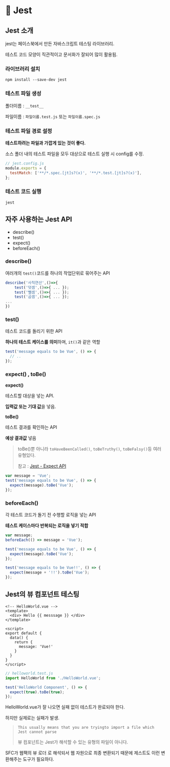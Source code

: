 # 🐳 Jest

## Jest 소개

jest는 페이스북에서 만든 자바스크립트 테스팅 라이브러리.

테스트 코드 모양이 직관적이고 문서화가 잘되어 많이 활용됨.



### 라이브러리 설치

```shell
npm install --save-dev jest
```



### 테스트 파일 생성

폴더이름 : `__test__`

파일이름 : `파일이름.test.js` 또는 `파일이름.spec.js`



### 테스트 파일 경로 설정

**테스트하려는 파일과 가깝게 있는 것이 좋다.**

소스 폴더 내의 테스트 파일을 모두 대상으로 테스트 실행 시 config를 수정.

```javascript
// jest.config.js
module.exports = {
  testMatch: ['**/*.spec.[jt]s?(x)', '**/*.test.[jt]s?(x)'],
};
```



### 테스트 코드 실행

```shell
jest
```





##  자주 사용하는 Jest API

* describe()
* test()
* expect()
* beforeEach()

### describe()

여러개의 `test()`코드를 하나의 작업단위로 묶어주는 API

```javascript
describe('사칙연산',()=>{
    test('덧셈',()=>{ ... });
	test('뺄셈',()=>{ ... });
    test('곱셈',()=>{ ... });
...                                                     
})
```



### test()

테스트 코드를 돌리기 위한 API

**하나의 테스트 케이스를 의미**하며, `it()`과 같은 역할

```javascript
test('message equals to be Vue', () => {
  // ..
});
```



### expect() , toBe()

**expect()**

테스트할 대상을 넣는 API.

**입력값 또는 기대 값**을 넣음.



**toBe()**

테스트 결과를 확인하는 API

**예상 결과값** 넣음

> toBe()뿐 아니라 `toHaveBeenCalled()`, `toBeTruthy()`, `toBeFalsy()`등 여러 유형있다.
>
> 참고 : [Jest - Expect API](https://jestjs.io/docs/en/expect)

```javascript
var message = 'Vue';
test('message equals to be Vue', () => {
  expect(message).toBe('Vue');
});
```



### beforeEach()

각 테스트 코드가 돌기 전 수행할 로직을 넣는 API

**테스트 케이스마다 반복되는 로직을 넣기 적합**

```javascript
var message;
beforeEach(() => message = 'Vue');

test('message equals to be Vue', () => {
  expect(message).toBe('Vue');
});

test('message equals to be Vue!!', () => {
  expect(message + '!!').toBe('Vue');
});
```





## Jest의 뷰 컴포넌트 테스팅

```vue
<!-- HelloWorld.vue -->
<template>
  <div> Hello {{ messsage }} </div>
</template>

<script>
export default {
  data() {
    return {
      message: 'Vue!'
    }
  }
}
</script>
```

```javascript
// helloworld.test.js
import HelloWorld from './HelloWorld.vue';

test('HelloWorld Component', () => {
  expect(true).toBe(true);
});
```

HelloWorld.vue가 잘 나오면  실패 없이 테스트가 완료되야 한다.

하지만 실제로는 실패가 발생.

>  `This usually means that you are tryingto import a file which Jest cannot parse`  
>
> 뷰 컴포넌트는 Jest가 해석할 수 있는 유형의 파일이 아니다.

SFC가 웹팩의 뷰 로더 로 해석되서 웹 자원으로 최종 변환되기 때문에 제스트도 이런 변환해주는 도구가 필요하다.